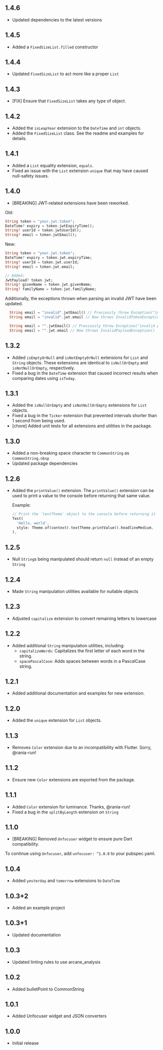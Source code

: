 ## 1.4.6

- Updated dependencies to the latest versions

## 1.4.5

- Added a `FixedSizeList.filled` constructor

## 1.4.4

- Updated `FixedSizeList` to act more like a proper `List`

## 1.4.3

- [FIX] Ensure that `FixedSizeList` takes any type of object.

## 1.4.2

- Added the `isLeapYear` extension to the `DateTime` and `int` objects.
- Added the `FixedSizeList` class. See the readme and examples for details.

## 1.4.1

- Added a `List` equality extension, `equals`.
- Fixed an issue with the `List` extension `unique` that may have caused null-safety issues.

## 1.4.0

- [BREAKING] JWT-related extensions have been reworked.

Old:

```dart
String token = "your.jwt.token";
DateTime? expiry = token.jwtExpiryTime();
String? userId = token.jwtUserId();
String? email = token.jwtEmail();
```

New:

```dart
String token = "your.jwt.token";
DateTime? expiry = token.jwt.expiryTime;
String? userId = token.jwt.userId;
String? email = token.jwt.email;

// Added:
JwtPayload? token.jwt;
String? givenName = token.jwt.givenName;
String? familyName = token.jwt.familyName;
```

Additionally, the exceptions thrown when parsing an invalid JWT have been
updated.

```dart
  String email = "invalid".jwtEmail() // Previously threw Exception("invalid token")
  String email = "invalid".jwt.email // Now throws InvalidTokenException()

  String email = "".jwtEmail() // Previously threw Exception("invalid payload")
  String email = "".jwt.email // Now throws InvalidPayloadException()
```

## 1.3.2

- Added `isEmptyOrNull` and `isNotEmptyOrNull` extensions for `List` and `String` objects. These extensions are identical to `isNullOrEmpty` and `isNotNullOrEmpty`, respectively.
- Fixed a bug in the `DateTime` extension that caused incorrect results when comparing dates using `isToday`.

## 1.3.1

- Added the `isNullOrEmpty` and `isNotNullOrEmpty` extensions for `List` objects.
- Fixed a bug in the `Ticker` extension that prevented intervals shorter than 1 second from being used.
- [chore] Added unit tests for all extensions and utilities in the package.

## 1.3.0

- Added a non-breaking space character to `CommonString` as `CommonString.nbsp`
- Updated package dependencies

## 1.2.6

- Added the `printValue()` extension.
  The `printValue()` extension can be used to print a value to the console
  before returning that same value.

  Example:

  ```dart
  // Print the `textTheme` object to the console before returning it
  Text(
    'Hello, world',
    style: Theme.of(context).textTheme.printValue().headlineMedium,
  ),
  ```

## 1.2.5

- Null `String`s being manipulated should return `null` instead of an empty `String`

## 1.2.4

- Made `String` manipulation utilities available for nullable objects

## 1.2.3

- Adjusted `capitalize` extension to convert remaining letters to lowercase

## 1.2.2

- Added additional `String` manipulation utilities, including:
  - `capitalizeWords`: Capitalizes the first letter of each word in the string.
  - `spacePascalCase`: Adds spaces between words in a PascalCase string.

## 1.2.1

- Added additional documentation and examples for new extension.

## 1.2.0

- Added the `unique` extension for `List` objects.

## 1.1.3

- Removes `Color` extension due to an incompatibility with Flutter. Sorry, @rania-run!

## 1.1.2

- Ensure new `Color` extensions are exported from the package.

## 1.1.1

- Added `Color` extension for luminance. Thanks, @rania-run!
- Fixed a bug in the `splitByLength` extension on `String`

## 1.1.0

- [BREAKING] Removed `Unfocuser` widget to ensure pure Dart compatibility.

To continue using `Unfocuser`, add `unfocuser: ^1.0.0` to your pubspec.yaml.

## 1.0.4

- Added `yesterday` and `tomorrow` extensions to `DateTime`

## 1.0.3+2

- Added an example project

## 1.0.3+1

- Updated documentation

## 1.0.3

- Updated linting rules to use arcane_analysis

## 1.0.2

- Added bulletPoint to CommonString

## 1.0.1

- Added Unfocuser widget and JSON converters

## 1.0.0

- Initial release
